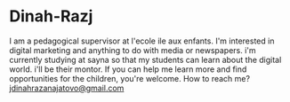 # Dinah-Razj
I am a pedagogical supervisor at l'ecole ile aux enfants.
I'm interested in digital marketing and anything to do with media or newspapers.
i'm currently studying at sayna so that my students can learn about the digital world. i'll be their montor.
If you can help me learn more and find opportunities for the children, you're welcome.
How to reach me? jdinahrazanajatovo@gmail.com
